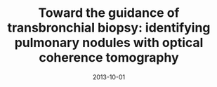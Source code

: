 ---
title: "Toward the guidance of transbronchial biopsy: identifying pulmonary nodules with optical coherence tomography"
collection: publications
permalink: /publication/2013-10-01-Toward-the-guidance-of-transbronchial-biopsy-identifying-pulmonary-nodules-with-optical-coherence-tomography
scholarlink: https://scholar.google.com/scholar?q=Toward+the+guidance+of+transbronchial+biopsy:+identifying+pulmonary+nodules+with+optical+coherence+tomography
date: 2013-10-01
venue: 'Chest'
citation: ' L. Hariri,  M. Mino-Kenudson,  M. Applegate,  E. Mark,  G. Tearney,  M. Lanuti,  C. Channick,  A. Chee,  M. Suter, &quot;Toward the guidance of transbronchial biopsy: identifying pulmonary nodules with optical coherence tomography.&quot; Chest, 2013.'
firstauthor: false
---